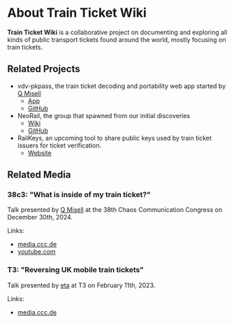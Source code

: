 # About Train Ticket Wiki

**Train Ticket Wiki** is a collaborative project on documenting and exploring all kinds of public transport tickets found around the world, mostly focusing on train tickets.

## Related Projects

- vdv-pkpass, the train ticket decoding and portability web app started by [Q Misell](https://glauca.space/@q)
    - [App](https://vdv-pkpass.magicalcodewit.ch)
    - [GitHub](https://github.com/TheEnbyperor/vdv-pkpass)
- NeoRail, the group that spawned from our initial discoveries
    - [Wiki](https://wiki.neorail.org)
    - [GitHub](https://github.com/NeoRail)  
- RailKeys, an upcoming tool to share public keys used by train ticket issuers for ticket verification.
    - [Website](https://railkeys.org)

## Related Media

### 38c3: "What is inside of my train ticket?"

Talk presented by [Q Misell](https://glauca.space/@q) at the 38th Chaos Communication Congress on December 30th, 2024.

Links: 

- [media.ccc.de](https://media.ccc.de/v/38c3-what-s-inside-my-train-ticket)
- [youtube.com](https://www.youtube.com/watch?v=N17GQJBIaiU)

### T3: "Reversing UK mobile train tickets"

Talk presented by [eta](https://gotosocial.i.eta.st/@eta) at T3 on February 11th, 2023.

Links:

- [media.ccc.de](https://media.ccc.de/v/trans-tech-tent-56030-reversing-uk-mobil)